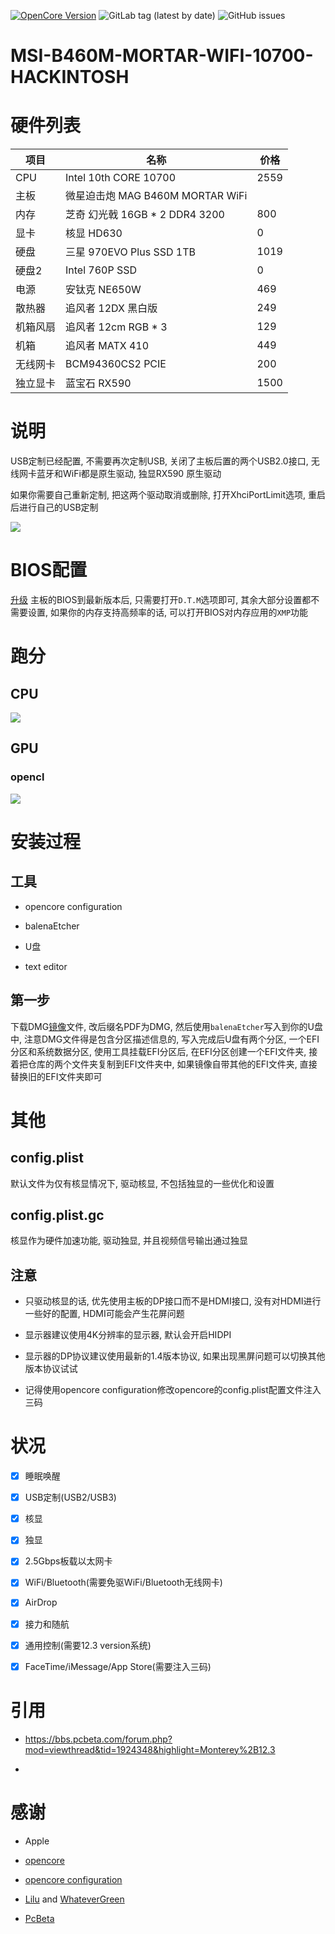 [![OpenCore Version](https://img.shields.io/badge/OpenCore-0.7.9-green.svg)](https://github.com/nagaame/MSI-B460M-MORTAR-WIFI-10700-HACKINTOSH)
![GitLab tag (latest by date)](https://img.shields.io/gitlab/v/tag/nagaame/MSI-B460M-MORTAR-WIFI-10700-HACKINTOSH)
![GitHub issues](https://img.shields.io/github/issues-raw/nagaame/MSI-B460M-MORTAR-WIFI-10700-HACKINTOSH)

# MSI-B460M-MORTAR-WIFI-10700-HACKINTOSH

# 硬件列表

| 项目   | 名称                          | 价格   |
| ---- | --------------------------- | ---- |
| CPU  | Intel 10th CORE 10700       | 2559 |
| 主板   | 微星迫击炮 MAG B460M MORTAR WiFi |      |
| 内存   | 芝奇 幻光戟 16GB * 2 DDR4 3200   | 800  |
| 显卡   | 核显 HD630                    | 0    |
| 硬盘   | 三星 970EVO Plus SSD 1TB      | 1019 |
| 硬盘2  | Intel 760P SSD              | 0    |
| 电源   | 安钛克 NE650W                  | 469  |
| 散热器  | 追风者 12DX 黑白版                | 249  |
| 机箱风扇 | 追风者 12cm RGB * 3            | 129  |
| 机箱   | 追风者 MATX 410                | 449  |
| 无线网卡 | BCM94360CS2 PCIE            | 200  |
| 独立显卡 | 蓝宝石 RX590                   | 1500 |

# 说明

USB定制已经配置, 不需要再次定制USB, 关闭了主板后置的两个USB2.0接口, 无线网卡蓝牙和WiFi都是原生驱动, 独显RX590 原生驱动

如果你需要自己重新定制, 把这两个驱动取消或删除, 打开XhciPortLimit选项, 重启后进行自己的USB定制

![](https://raw.githubusercontent.com/nagaame/images/master/img/fix-dir/2022/03/23/22-17-31-669316485e6c5aaaff5c21d8883264d8-1648032321679-55b9c6e9.jpg?token=ABPNKGF7UMZQPA3AZUQ4PLLCHMWD2)

# BIOS配置

[升级]([B460](https://cn.msi.com/Motherboard/MAG-B460M-MORTAR-WIFI/support)) 主板的BIOS到最新版本后, 只需要打开`D.T.M`选项即可, 其余大部分设置都不需要设置, 如果你的内存支持高频率的话, 可以打开BIOS对内存应用的`XMP`功能

# 跑分

## CPU

![](https://raw.githubusercontent.com/nagaame/images/master/img/fix-dir/2022/03/24/01-06-35-f9e31c6136e438a2850d26e11bc4def9-Snipaste_2022-03-23_22-25-11-6cc5d7d1.png?token=ABPNKGCCYIPHJ35RDV5M6RLCHNJ52)

## GPU

### opencl

![](https://raw.githubusercontent.com/nagaame/images/master/img/fix-dir/2022/03/24/01-15-50-59d4322949e9b51a0a14792a2a6cf51d-Snipaste_2022-03-23_22-28-49-5e7f3382.png)

# 安装过程

## 工具

* opencore configuration

* balenaEtcher

* U盘

* text editor

## 第一步

下载DMG[镜像](https://www.aliyundrive.com/s/EvVJ4tqzG2Y)文件, 改后缀名PDF为DMG, 然后使用`balenaEtcher`写入到你的U盘中, 注意DMG文件得是包含分区描述信息的, 写入完成后U盘有两个分区, 一个EFI分区和系统数据分区, 使用工具挂载EFI分区后, 在EFI分区创建一个EFI文件夹, 接着把仓库的两个文件夹复制到EFI文件夹中, 如果镜像自带其他的EFI文件夹, 直接替换旧的EFI文件夹即可

# 其他

## config.plist

默认文件为仅有核显情况下, 驱动核显, 不包括独显的一些优化和设置

## config.plist.gc

核显作为硬件加速功能, 驱动独显, 并且视频信号输出通过独显

## 注意

- 只驱动核显的话, 优先使用主板的DP接口而不是HDMI接口, 没有对HDMI进行一些好的配置, HDMI可能会产生花屏问题

- 显示器建议使用4K分辨率的显示器, 默认会开启HIDPI

- 显示器的DP协议建议使用最新的1.4版本协议, 如果出现黑屏问题可以切换其他版本协议试试

- 记得使用opencore configuration修改opencore的config.plist配置文件注入三码

# 状况

- [x] 睡眠唤醒

- [x] USB定制(USB2/USB3)

- [x] 核显

- [x] 独显

- [x] 2.5Gbps板载以太网卡

- [x] WiFi/Bluetooth(需要免驱WiFi/Bluetooth无线网卡)

- [x] AirDrop

- [x] 接力和随航

- [x] 通用控制(需要12.3 version系统)

- [x] FaceTime/iMessage/App Store(需要注入三码)

# 引用

* https://bbs.pcbeta.com/forum.php?mod=viewthread&tid=1924348&highlight=Monterey%2B12.3

* 

# 感谢

* Apple

* [opencore](https://github.com/acidanthera/OpenCorePkg)

* [opencore configuration](https://mackie100projects.altervista.org/download-opencore-configurator/)

* [Lilu](https://github.com/acidanthera/Lilu) and [WhateverGreen](https://github.com/acidanthera/WhateverGreen)

* [PcBeta](https://www.pcbeta.com/)